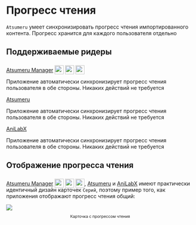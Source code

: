 # Прогресс чтения

`Atsumeru` умеет синхронизировать прогресс чтения импортированного контента. Прогресс хранится для каждого пользователя отдельно

## Поддерживаемые ридеры

[Atsumeru Manager](https://github.com/AtsumeruDev/AtsumeruManager) <img style="position: relative; top: 6px;" width="24" height="24" src="/assets/media/icons/windows.png"> <img style="position: relative; top: 6px;" width="24" height="24" src="/assets/media/icons/penguin.png"> <img style="position: relative; top: 6px;" width="24" height="24" src="/assets/media/icons/apple.png">

Приложение автоматически синхронизирует прогресс чтения пользователя в обе стороны. Никаких действий не требуется

[Atsumeru](https://github.com/AtsumeruDev/AtsumeruAndroid) <MaterialIcon icon="android"/>

Приложение автоматически синхронизирует прогресс чтения пользователя в обе стороны. Никаких действий не требуется

[AniLabX](https://github.com/CrazyXacker/anilabx) <MaterialIcon icon="android"/>

Приложение автоматически синхронизирует прогресс чтения пользователя в обе стороны. Никаких действий не требуется

## Отображение прогресса чтения

[Atsumeru Manager](https://github.com/AtsumeruDev/AtsumeruManager) <img style="position: relative; top: 6px;" width="24" height="24" src="/assets/media/icons/windows.png"> <img style="position: relative; top: 6px;" width="24" height="24" src="/assets/media/icons/penguin.png"> <img style="position: relative; top: 6px;" width="24" height="24" src="/assets/media/icons/apple.png">, [Atsumeru](https://github.com/AtsumeruDev/AtsumeruAndroid) <MaterialIcon icon="android"/> и [AniLabX](https://github.com/CrazyXacker/anilabx) <MaterialIcon icon="android"/> имеют практически идентичный дизайн карточек `Серий`, поэтому пример того, как приложения отображают прогресс чтения общий:

<img style="display: block; margin: 0 auto" src="/assets/media/ru/guides/read-progress-card.png">
<p style="text-align: center; font-size:75%">Карточка с прогрессом чтения</p>